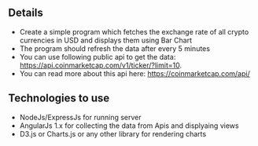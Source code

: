 ## Details
* Create a simple program which fetches the exchange rate of all crypto currencies in USD and displays them using Bar Chart
* The program should refresh the data after every 5 minutes
* You can use following public api to get the data: https://api.coinmarketcap.com/v1/ticker/?limit=10. 
* You can read more about this api here: https://coinmarketcap.com/api/

## Technologies to use
* NodeJs/ExpressJs for running server
* AngularJs 1.x for collecting the data from Apis and displyaing views
* D3.js or Charts.js or any other library for rendering charts
